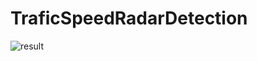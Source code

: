 # TraficSpeedRadarDetection



![result](https://user-images.githubusercontent.com/87234353/203464198-a318c420-1817-40dd-bc9d-1b310d59b519.jpeg)
